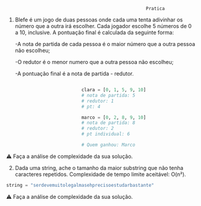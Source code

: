                                                         Pratica

1. Blefe é um jogo de duas pessoas onde cada uma tenta adivinhar os número que a outra irá escolher. Cada jogador escolhe 5 números de 0 a 10, inclusive. A pontuação final é calculada da seguinte forma:

    -A nota de partida de cada pessoa é o maior número que a outra pessoa não escolheu;

    -O redutor é o menor numero que a outra pessoa não escolheu;

    -A pontuação final é a nota de partida - redutor.

```py

                            clara = [0, 1, 5, 9, 10]
                            # nota de partida: 5
                            # redutor: 1
                            # pt: 4

                            marco = [0, 2, 8, 9, 10]
                            # nota de partida: 8
                            # redutor: 2
                            # pt individual: 6

                            # Quem ganhou: Marco

```

⚠️ Faça a análise de complexidade da sua solução.


2. Dada uma string, ache o tamanho da maior substring que não tenha caracteres repetidos. Complexidade de tempo limite aceitável: O(n²).


```py
string = "serdevemuitolegalmasehprecisoestudarbastante"
```

⚠️ Faça a análise de complexidade da sua solução.

